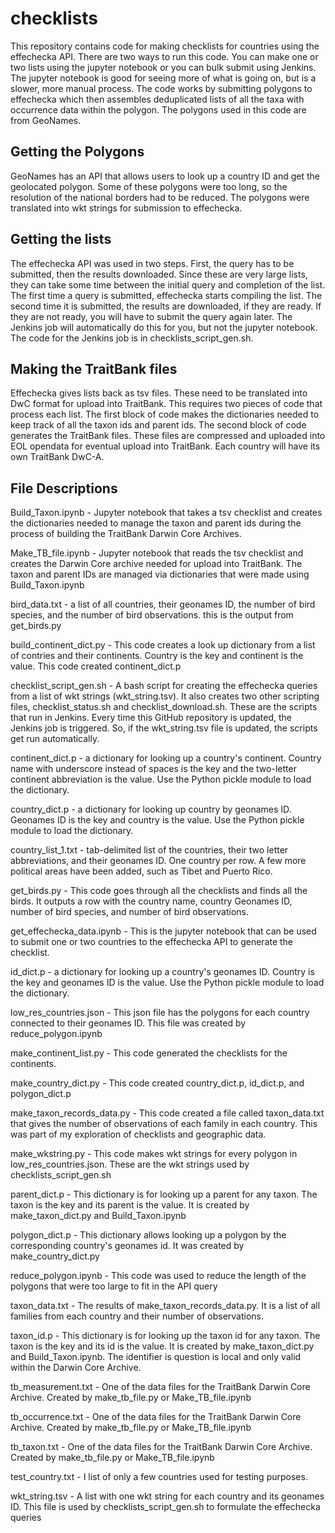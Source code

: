 # checklists

This repository contains code for making checklists for countries using the effechecka API. There are two ways to run this code. You can make one or two lists using the jupyter notebook or you can bulk submit using Jenkins. The jupyter notebook is good for seeing more of what is going on, but is a slower, more manual process. The code works by submitting polygons to effechecka which then assembles deduplicated lists of all the taxa with occurrence data within the polygon. The polygons used in this code are from GeoNames.

## Getting the Polygons

GeoNames has an API that allows users to look up a country ID and get the geolocated polygon. Some of these polygons were too long, so the resolution of the national borders had to be reduced. The polygons were translated into wkt strings for submission to effechecka.

## Getting the lists

The effechecka API was used in two steps. First, the query has to be submitted, then the results downloaded. Since these are very large lists, they can take some time between the initial query and completion of the list. The first time a query is submitted, effechecka starts compiling the list. The second time it is submitted, the results are downloaded, if they are ready. If they are not ready, you will have to submit the query again later. The Jenkins job will automatically do this for you, but not the jupyter notebook. The code for the Jenkins job is in checklists_script_gen.sh.

## Making the TraitBank files

Effechecka gives lists back as tsv files. These need to be translated into DwC format for upload into TraitBank. This requires two pieces of code that process each list. The first block of code makes the dictionaries needed to keep track of all the taxon ids and parent ids. The second block of code generates the TraitBank files. These files are compressed and uploaded into EOL opendata for eventual upload into TraitBank. Each country will have its own TraitBank DwC-A.

## File Descriptions

Build_Taxon.ipynb - Jupyter notebook that takes a tsv checklist and creates the dictionaries needed to manage the taxon and parent ids during the process of building the TraitBank Darwin Core Archives.

Make_TB_file.ipynb - Jupyter notebook that reads the tsv checklist and creates the Darwin Core archive needed for upload into TraitBank. The taxon and parent IDs are managed via dictionaries that were made using Build_Taxon.ipynb

bird_data.txt - a list of all countries, their geonames ID, the number of bird species, and the number of bird observations. this is the output from get_birds.py

build_continent_dict.py - This code creates a look up dictionary from a list of contries and their continents. Country is the key and continent is the value. This code created continent_dict.p

checklist_script_gen.sh - A bash script for creating the effechecka queries from a list of wkt strings (wkt_string.tsv). It also creates two other scripting files, checklist_status.sh and checklist_download.sh. These are the scripts that run in Jenkins. Every time this GitHub repository is updated, the Jenkins job is triggered. So, if the wkt_string.tsv file is updated, the scripts get run automatically.

continent_dict.p - a dictionary for looking up a country's continent. Country name with underscore instead of spaces is the key and the two-letter continent abbreviation is the value. Use the Python pickle module to load the dictionary.

country_dict.p - a dictionary for looking up country by geonames ID. Geonames ID is the key and country is the value. Use the Python pickle module to load the dictionary.

country_list_1.txt - tab-delimited list of the countries, their two letter abbreviations, and their geonames ID. One country per row. A few more political areas have been added, such as Tibet and Puerto Rico.

get_birds.py - This code goes through all the checklists and finds all the birds. It outputs a row with the country name, country Geonames ID, number of bird species, and number of bird observations.

get_effechecka_data.ipynb - This is the jupyter notebook that can be used to submit one or two countries to the effechecka API to generate the checklist.

id_dict.p - a dictionary for looking up a country's geonames ID. Country is the key and geonames ID is the value. Use the Python pickle module to load the dictionary.

low_res_countries.json - This json file has the polygons for each country connected to their geonames ID. This file was created by reduce_polygon.ipynb

make_continent_list.py - This code generated the checklists for the continents.

make_country_dict.py - This code created country_dict.p, id_dict.p, and polygon_dict.p

make_taxon_records_data.py - This code created a file called taxon_data.txt that gives the number of observations of each family in each country. This was part of my exploration of checklists and geographic data.

make_wkstring.py - This code makes wkt strings for every polygon in low_res_countries.json. These are the wkt strings used by checklists_script_gen.sh

parent_dict.p - This dictionary is for looking up a parent for any taxon. The taxon is the key and its parent is the value. It is created by make_taxon_dict.py and Build_Taxon.ipynb

polygon_dict.p - This dictionary allows looking up a polygon by the corresponding country's geonames id. It was created by make_country_dict.py

reduce_polygon.ipynb - This code was used to reduce the length of the polygons that were too large to fit in the API query

taxon_data.txt - The results of make_taxon_records_data.py. It is a list of all families from each country and their number of observations.

taxon_id.p - This dictionary is for looking up the taxon id for any taxon. The taxon is the key and its id is the value. It is created by make_taxon_dict.py and Build_Taxon.ipynb. The identifier is question is local and only valid within the Darwin Core Archive.

tb_measurement.txt - One of the data files for the TraitBank Darwin Core Archive. Created by make_tb_file.py or Make_TB_file.ipynb

tb_occurrence.txt - One of the data files for the TraitBank Darwin Core Archive. Created by make_tb_file.py or Make_TB_file.ipynb

tb_taxon.txt - One of the data files for the TraitBank Darwin Core Archive. Created by make_tb_file.py or Make_TB_file.ipynb

test_country.txt - I list of only a few countries used for testing purposes.

wkt_string.tsv - A list with one wkt string for each country and its geonames ID. This file is used by checklists_script_gen.sh to formulate the effechecka queries
